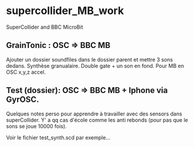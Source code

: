 # supercollider_MB_work
SuperCollider and BBC MicroBit

## GrainTonic : OSC => BBC MB

Ajouter un dossier soundfiles dans le dossier parent et mettre 3 sons dedans.
Synthèse granualaire. Double gate + un son en fond. Pour MB en OSC x,y,z accel.


## Test (dossier):  OSC => BBC MB + Iphone via GyrOSC.

Quelques notes perso pour apprendre à travailler avec des sensors dans superCollider.
Y' a qq cas d'école comme les anti rebonds (pour pas que le sons se joue 10000 fois).

Voir le fichier test_synth.scd par exemple...
